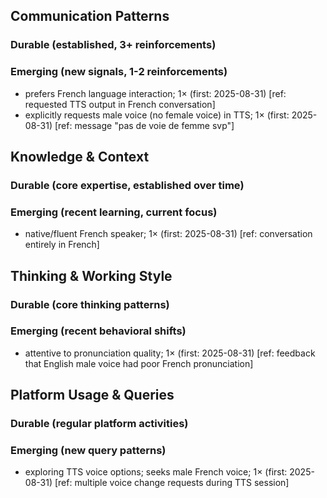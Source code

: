 ## Communication Patterns
### Durable (established, 3+ reinforcements)
### Emerging (new signals, 1-2 reinforcements)
- prefers French language interaction; 1× (first: 2025-08-31) [ref: requested TTS output in French conversation]
- explicitly requests male voice (no female voice) in TTS; 1× (first: 2025-08-31) [ref: message "pas de voie de femme svp"]

## Knowledge & Context
### Durable (core expertise, established over time)
### Emerging (recent learning, current focus)
- native/fluent French speaker; 1× (first: 2025-08-31) [ref: conversation entirely in French]

## Thinking & Working Style
### Durable (core thinking patterns)
### Emerging (recent behavioral shifts)
- attentive to pronunciation quality; 1× (first: 2025-08-31) [ref: feedback that English male voice had poor French pronunciation]

## Platform Usage & Queries
### Durable (regular platform activities)
### Emerging (new query patterns)
- exploring TTS voice options; seeks male French voice; 1× (first: 2025-08-31) [ref: multiple voice change requests during TTS session]